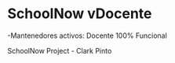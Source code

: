 SchoolNow vDocente
=========

-Mantenedores activos:
Docente 100% Funcional

SchoolNow Project - Clark Pinto 
